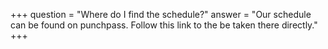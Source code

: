 +++
question = "Where do I find the schedule?​"
answer = "Our schedule can be found on punchpass. Follow this link to the be taken there directly."
+++
